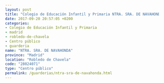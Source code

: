 ```yaml
---
layout: post
title: "Colegio de Educación Infantil y Primaria NTRA. SRA. DE NAVAHONDA"
date: 2017-09-20 20:57:05 +0200
categories:
- Colegio de Educación Infantil y Primaria
- madrid
- robledo-de-chavela
- Centro público
- guarderia
name: "NTRA. SRA. DE NAVAHONDA"
province: "Madrid"
location: "Robledo de Chavela"
code: "28024071"
type: "Centro público"
permalink: /guarderias/ntra-sra-de-navahonda.html
---
```


